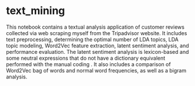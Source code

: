 # text_mining

This notebook contains a textual analysis application of customer reviews collected via web scraping myself from the Tripadvisor website. It includes text preprocessing, determining the optimal number of LDA topics, LDA topic modeling, Word2Vec feature extraction, latent sentiment analysis, and performance evaluation. The latent sentiment analysis is lexicon-based and some neutral expressions that do not have a dictionary equivalent performed with the manual coding . It also includes a comparison of Word2Vec bag of words and normal word frequencies, as well as a bigram analysis.
